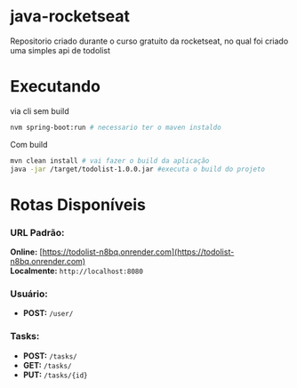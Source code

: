 # java-rocketseat
Repositorio criado durante o curso gratuito da rocketseat, no qual foi criado uma simples api de todolist

# Executando
via cli sem build
```bash
nvm spring-boot:run # necessario ter o maven instaldo
```
Com build
```bash
mvn clean install # vai fazer o build da aplicação
java -jar /target/todolist-1.0.0.jar #executa o build do projeto
```

# Rotas Disponíveis

### URL Padrão:
**Online:** [https://todolist-n8bq.onrender.com](https://todolist-n8bq.onrender.com)  
**Localmente:** `http://localhost:8080`

### Usuário:
- **POST:** `/user/`

### Tasks:
- **POST:** `/tasks/`
- **GET:** `/tasks/`
- **PUT:** `/tasks/{id}`
